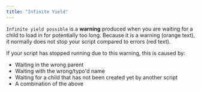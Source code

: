 ```yaml
---
title: "Infinite Yield"
---
```


 
`Infinite yield possible` is a **warning** produced when you are waiting for a child to load in for potentially too long. Because it is a warning (orange text), it normally does not stop your script compared to errors (red text).

If your script has stopped running due to this warning, this is caused by:
- Waiting in the wrong parent
- Waiting with the wrong/typo'd name
- Waiting for a child that has not been created yet by another script
- A combination of the above